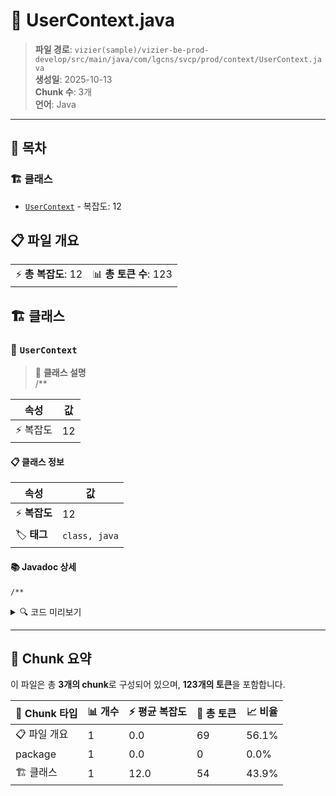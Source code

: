 # 📄 UserContext.java

> **파일 경로**: `vizier(sample)/vizier-be-prod-develop/src/main/java/com/lgcns/svcp/prod/context/UserContext.java`  
> **생성일**: 2025-10-13  
> **Chunk 수**: 3개  
> **언어**: Java
---

## 📑 목차

### 🏗️ 클래스
- [`UserContext`](#class-usercontext) - 복잡도: 12

## 📋 파일 개요

| | |
|--|--|
| ⚡ **총 복잡도**: 12 | 📊 **총 토큰 수**: 123 |



## 🏗️ 클래스

### <a id="class-usercontext"></a>🎯 `UserContext`

> 📝 **클래스 설명**  
> /**

| 속성 | 값 |
|------|----|
| ⚡ 복잡도 | 12 |



#### 📋 클래스 정보

| 속성 | 값 |
|------|----|
| ⚡ **복잡도** | 12 || 📍 **라인 범위** | 6-6 |
| 🏷️ **태그** | `class, java` |
#### 📚 Javadoc 상세

```
/**
```


<details>
<summary>🔍 코드 미리보기</summary>

```java
public class UserContext {
    private static final ThreadLocal<String> currentUser   = new ThreadLocal<>();

    // Set the current user
    public static void setCurrentUser(String user) {
        currentUser.set(user);
    }

    // Get the current user
    public static String getCurrentUser() {
        return currentUser.get();
    }

    // Clear the current user after request completion
    public static void clear() {
        currentUser.remove();
    }
}...
```

**Chunk 정보**
- 🆔 **ID**: `5b8ab29b7f19`
- 📍 **라인**: 6-6
- 📊 **토큰**: 54
- 🏷️ **태그**: `class, java`

</details>

---





## 🧩 Chunk 요약

이 파일은 총 **3개의 chunk**로 구성되어 있으며, **123개의 토큰**을 포함합니다.

| 🧩 Chunk 타입 | 📊 개수 | ⚡ 평균 복잡도 | 📝 총 토큰 | 📈 비율 |
|---------------|--------|-------------|----------|--------|
| 📋 파일 개요 | 1 | 0.0 | 69 | 56.1% |
| package | 1 | 0.0 | 0 | 0.0% |
| 🏗️ 클래스 | 1 | 12.0 | 54 | 43.9% |

